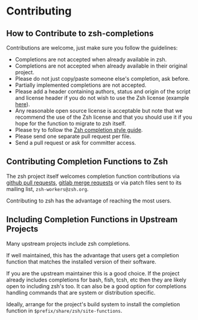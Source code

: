 # Contributing

## How to Contribute to zsh-completions

Contributions are welcome, just make sure you follow the guidelines:

 * Completions are not accepted when already available in zsh.
 * Completions are not accepted when already available in their original project.
 * Please do not just copy/paste someone else's completion, ask before.
 * Partially implemented completions are not accepted.
 * Please add a header containing authors, status and origin of the script and license header if you do not wish to use the Zsh license (example [here](src/_tox)).
 * Any reasonable open source license is acceptable but note that we recommend the use of the Zsh license and that you should use it if you hope for the function to migrate to zsh itself.
 * Please try to follow the [Zsh completion style guide](https://github.com/zsh-users/zsh/blob/master/Etc/completion-style-guide).
 * Please send one separate pull request per file.
 * Send a pull request or ask for committer access.

## Contributing Completion Functions to Zsh

The zsh project itself welcomes completion function contributions via
[github pull requests](https://github.com/zsh-users/zsh/),
[gitlab merge requests](https://gitlab.com/zsh-org/zsh/) or via patch
files sent to its mailing list, `zsh-workers@zsh.org`.

Contributing to zsh has the advantage of reaching the most users.

## Including Completion Functions in Upstream Projects

Many upstream projects include zsh completions.

If well maintained, this has the advantage that users get a completion
function that matches the installed version of their software.

If you are the upstream maintainer this is a good choice. If the project
already includes completions for bash, fish, tcsh, etc then they are
likely open to including zsh's too. It can also be a good option for
completions handling commands that are system or distribution specific.

Ideally, arrange for the project's build system to install the
completion function in `$prefix/share/zsh/site-functions`.
